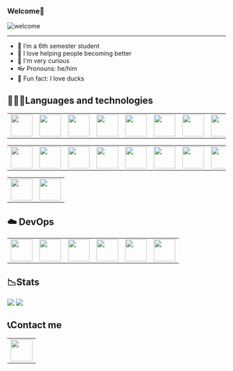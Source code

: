 ### Welcome👋

![welcome](https://cdn-images-1.medium.com/max/1024/1*Eqd94kPwcp0iu41qt8V9mQ.gif)
*** 
- 🧢 I’m a 6th semester student
- 🧨 I love helping people becoming better
- 🧠 I'm very curious
- 👓 Pronouns: he/him
- 🦆 Fun fact: I love ducks

## 👩🏽‍💻Languages and technologies

<table>
    <tbody>
        <tr>
            <td> <img height="50" src="https://cdn.jsdelivr.net/gh/devicons/devicon/icons/cplusplus/cplusplus-plain.svg" /> </td>
            <td> <img height="50" src="https://cdn.jsdelivr.net/gh/devicons/devicon/icons/python/python-original.svg" /> </td> 
            <td> <img height="50" src="https://cdn.jsdelivr.net/gh/devicons/devicon/icons/elixir/elixir-original.svg" /> </td>
            <td> <img height="50" src="https://cdn.jsdelivr.net/gh/devicons/devicon/icons/javascript/javascript-plain.svg"/> </td>
            <td> <img height="50" src="https://cdn.jsdelivr.net/gh/devicons/devicon/icons/typescript/typescript-plain.svg" /> </td>
            <td> <img height="50" src="https://cdn.jsdelivr.net/gh/devicons/devicon/icons/go/go-original.svg" /> </td> 
            <td> <img height="50" src="https://cdn.jsdelivr.net/gh/devicons/devicon/icons/swift/swift-original.svg" /> </td> 
            <td> <img height="50" src="https://cdn.jsdelivr.net/gh/devicons/devicon/icons/kotlin/kotlin-original.svg" /> </td> 
            <td> <img height="50" src="https://cdn.jsdelivr.net/gh/devicons/devicon/icons/matlab/matlab-line.svg" /> </td> 
        </tr>
    </tbody>
</table>

<table>
    <tbody>
        <tr>
            <td> <img height="50" src="https://cdn.jsdelivr.net/gh/devicons/devicon/icons/flask/flask-original.svg" /> </td>
            <td> <img height="50" src="https://cdn.jsdelivr.net/gh/devicons/devicon/icons/django/django-plain.svg" /> </td>
            <td> <img height="50" src="https://cdn.jsdelivr.net/gh/devicons/devicon/icons/express/express-original.svg" /> </td>
            <td> <img height="50" src="https://cdn.jsdelivr.net/gh/devicons/devicon/icons/react/react-original.svg" /> </td>
            <td> <img height="50" src="https://cdn.jsdelivr.net/gh/devicons/devicon/icons/nodejs/nodejs-original.svg" /> </td>    
            <td> <img height="50" src="https://www.vectorlogo.zone/logos/gunicorn/gunicorn-ar21.svg" /> </td>
            <td> <img height="50" src="https://cdn.jsdelivr.net/gh/devicons/devicon/icons/nginx/nginx-original.svg" /> </td>
            <td> <img height="50" src="https://cdn.jsdelivr.net/gh/devicons/devicon/icons/docker/docker-plain-wordmark.svg" /> </td>
        </tr>
    </tbody>
</table>    

<table>
    <tbody>
        <tr>
            <td> <img height="50" src="https://cdn.jsdelivr.net/gh/devicons/devicon/icons/mysql/mysql-original.svg" /> </td>
            <td> <img height="50" src="https://cdn.jsdelivr.net/gh/devicons/devicon/icons/postgresql/postgresql-plain.svg" /> </td>
        </tr>
    </tbody>
</table>    

## ☁️ DevOps
<table>
    <tbody>
        <tr>
            <td> <img height="50" src="https://www.vectorlogo.zone/logos/amazon_aws/amazon_aws-ar21.svg" /> </td>
            <td> <img height="50" src="https://cdn.jsdelivr.net/gh/devicons/devicon/icons/firebase/firebase-plain.svg" /> </td>
            <td> <img height="50" src="https://www.vectorlogo.zone/logos/ibm_cloud/ibm_cloud-icon.svg" /> </td>
            <td> <img height="50" src="https://cdn.jsdelivr.net/gh/devicons/devicon/icons/github/github-original.svg" /> </td>
            <td> <img height="50" src="https://www.vectorlogo.zone/logos/sentryio/sentryio-ar21.svg" /> </td>
            <td> <img height="50" src="https://cdn.jsdelivr.net/gh/devicons/devicon/icons/jira/jira-original.svg" /> </td> 
        </tr>
    </tbody>
</table>   

## 📉Stats
<img src="https://github-readme-stats.vercel.app/api?username=RafaGomezGlez&show_icons=true"/>
<img src="https://github-readme-streak-stats.herokuapp.com/?user=RafaGomezGlez"/>


## 📞Contact me

<table>
    <tbody>
        <tr>
            </a></td>
            <td><a href="https://www.linkedin.com/in/rafael-alfonso-gomez-gonzalez/">
            <img height="50" src="https://www.vectorlogo.zone/logos/linkedin/linkedin-ar21.svg" />
            </a></td>
        </tr>
    </tbody>
</table>
